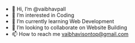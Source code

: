 - 👋 Hi, I’m @vaibhavpall
- 👀 I’m interested in Coding
- 🌱 I’m currently learning Web Development
- 💞️ I’m looking to collaborate on Website Building
- 📫 How to reach me vaibhavisontop@gmail.com

<!---
vaibhavpall/vaibhavpall is a ✨ special ✨ repository because its `README.md` (this file) appears on your GitHub profile.
You can click the Preview link to take a look at your changes.
--->
